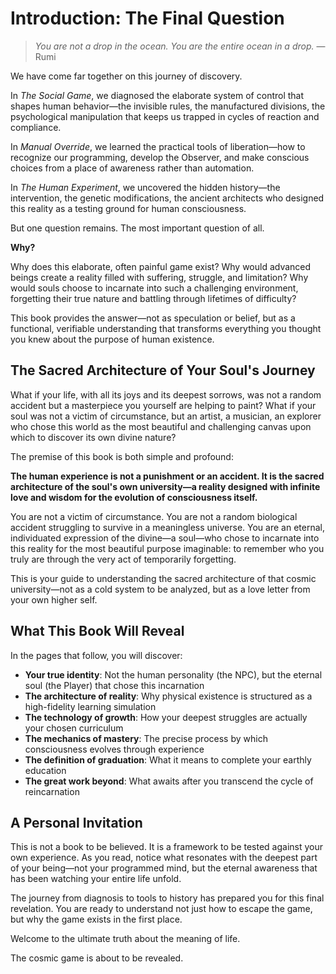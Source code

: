 # Introduction: The Final Question

> *You are not a drop in the ocean. You are the entire ocean in a drop.*
> — Rumi

We have come far together on this journey of discovery.

In *The Social Game*, we diagnosed the elaborate system of control that shapes human behavior—the invisible rules, the manufactured divisions, the psychological manipulation that keeps us trapped in cycles of reaction and compliance.

In *Manual Override*, we learned the practical tools of liberation—how to recognize our programming, develop the Observer, and make conscious choices from a place of awareness rather than automation.

In *The Human Experiment*, we uncovered the hidden history—the intervention, the genetic modifications, the ancient architects who designed this reality as a testing ground for human consciousness.

But one question remains. The most important question of all.

**Why?**

Why does this elaborate, often painful game exist? Why would advanced beings create a reality filled with suffering, struggle, and limitation? Why would souls choose to incarnate into such a challenging environment, forgetting their true nature and battling through lifetimes of difficulty?

This book provides the answer—not as speculation or belief, but as a functional, verifiable understanding that transforms everything you thought you knew about the purpose of human existence.

## The Sacred Architecture of Your Soul's Journey

What if your life, with all its joys and its deepest sorrows, was not a random accident but a masterpiece you yourself are helping to paint? What if your soul was not a victim of circumstance, but an artist, a musician, an explorer who chose this world as the most beautiful and challenging canvas upon which to discover its own divine nature?

The premise of this book is both simple and profound:

**The human experience is not a punishment or an accident. It is the sacred architecture of the soul's own university—a reality designed with infinite love and wisdom for the evolution of consciousness itself.**

You are not a victim of circumstance. You are not a random biological accident struggling to survive in a meaningless universe. You are an eternal, individuated expression of the divine—a soul—who chose to incarnate into this reality for the most beautiful purpose imaginable: to remember who you truly are through the very act of temporarily forgetting.

This is your guide to understanding the sacred architecture of that cosmic university—not as a cold system to be analyzed, but as a love letter from your own higher self.

## What This Book Will Reveal

In the pages that follow, you will discover:

- **Your true identity**: Not the human personality (the NPC), but the eternal soul (the Player) that chose this incarnation
- **The architecture of reality**: Why physical existence is structured as a high-fidelity learning simulation
- **The technology of growth**: How your deepest struggles are actually your chosen curriculum
- **The mechanics of mastery**: The precise process by which consciousness evolves through experience
- **The definition of graduation**: What it means to complete your earthly education
- **The great work beyond**: What awaits after you transcend the cycle of reincarnation

## A Personal Invitation

This is not a book to be believed. It is a framework to be tested against your own experience. As you read, notice what resonates with the deepest part of your being—not your programmed mind, but the eternal awareness that has been watching your entire life unfold.

The journey from diagnosis to tools to history has prepared you for this final revelation. You are ready to understand not just how to escape the game, but why the game exists in the first place.

Welcome to the ultimate truth about the meaning of life.

The cosmic game is about to be revealed.
